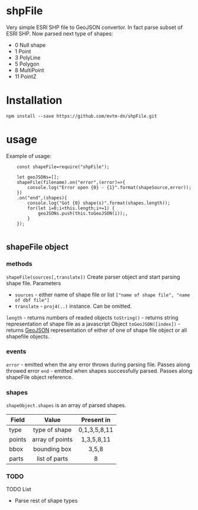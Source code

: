 # shpFile
Very simple ESRI SHP file to GeoJSON convertor. In fact parse subset of ESRI SHP. Now parsed next type of shapes:
*  0 Null shape
*  1 Point
*  3 PolyLine
*  5 Polygon
*  8 MultiPoint
* 11 PointZ

# Installation

```
npm install --save https://github.com/mvtm-dn/shpFile.git
```


# usage

Example of usage:

```
    const shapeFile=require("shpFile");

    let geoJSONs=[];
    shapeFile(filename).on("error",(error)=>{
        console.log("Error open {0} - {1}".format(shapeSource,error));
    })
    .on("end",(shapes){
        console.log("Got {0} shape(s)".format(shapes.length));
        for(let i=0;i<this.length;i+=1) {
            geoJSONs.push(this.toGeoJSON(i));,
        }
    });
    
```
## shapeFile object
### methods

`shapeFile(sources[,translate])` Create parser object and start parsing shape file. Parameters
* `sources` - either name of shape file or list `["name of shape file", "name of dbf file"]`
* `translate` - `proj4(..)` instance. Can be omitted. 

`length` - returns numbers of readed objects
`toString()` - returns string representation of shape file as a javascript Object
`toGeoJSON([index])` - returns [GeoJSON](http://geojson.org/) representation of either of one of shape file object or all shapefile objects. 

### events
`error` - emitted when the any error throws during parsing file. Passes along throwed error
`end`  - emitted when shapes successfully parsed. Passes along shapeFile object reference.

### shapes
`shapeObject.shapes` is an array of parsed shapes. 

|Field | Value | Present in|
|------|:-------:|:--------:|
|type  | type of shape| 0,1,3,5,8,11|
|points|array of points|1,3,5,8,11|
|bbox  |bounding box|3,5,8|
|parts |list of parts| 8|

### TODO
TODO List
* Parse rest of shape types

